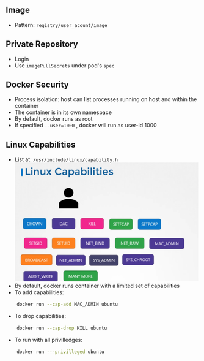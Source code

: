 ## Image 

- Pattern: `registry/user_acount/image`

## Private Repository 
- Login 
- Use `imagePullSecrets` under pod's `spec`

## Docker Security 
- Process isolation: host can list processes running on host and within the container
- The container is in its own namespace 
- By default, docker runs as root
- If specified `--user=1000` , docker will run as user-id 1000
## Linux Capabilities 
- List at: `/usr/include/linux/capability.h`
![](../../../img/Pasted%20image%2020250612155036.png)
- By default, docker runs container with a limited set of capabilities
- To add capabilities:
```bash
	docker run --cap-add MAC_ADMIN ubuntu
```
- To drop capabilities:
```bash
	docker run --cap-drop KILL ubuntu
```
- To run with all privilledges: 
```bash 
	docker run ---privilleged ubuntu
```